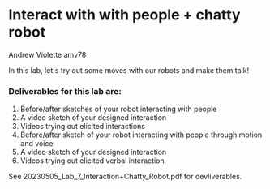 # Interact with with people + chatty robot


Andrew Violette amv78


In this lab, let's try out some moves with our robots and make them talk!

### Deliverables for this lab are:


1. Before/after sketches of your robot interacting with people
2. A video sketch of your designed interaction
3. Videos trying out elicited interactions
4. Before/after sketch of your robot interacting with people through motion and voice
5. A video sketch of your designed interaction
6. Videos trying out elicited verbal interaction

See 20230505_Lab_7_Interaction+Chatty_Robot.pdf for devliverables.





